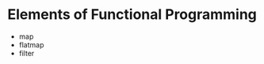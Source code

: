<h1>Elements of Functional Programming</h1>

<ul>
  <li>map</li>
  <li>flatmap</li>
  <li>filter</li>
  </ul>
